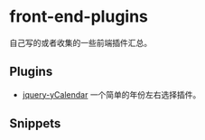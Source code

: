 # front-end-plugins

自己写的或者收集的一些前端插件汇总。

## Plugins

* [jquery-yCalendar](./jquery-yCalendar) 一个简单的年份左右选择插件。

## Snippets


